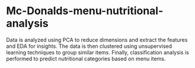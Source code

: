 # Mc-Donalds-menu-nutritional-analysis
Data is analyzed using PCA to reduce dimensions and extract the features and EDA for insights. The data is then clustered using unsupervised learning techniques to group similar items. Finally, classification analysis is performed to predict nutritional categories based on menu items.
